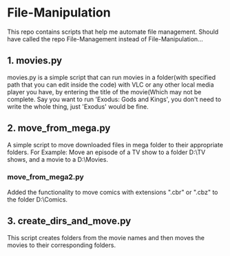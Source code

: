 # File-Manipulation
This repo contains scripts that help me automate file management. Should have called the repo File-Management instead of File-Manipulation...
## 1. movies.py
movies.py is a simple script that can run movies in a folder(with specified path that you can edit inside the code) with VLC or any other local media player you have, by entering the title of the movie(Which may not be complete. Say you want to run 'Exodus: Gods and Kings', you don't need to write the whole thing, just 'Exodus' would be fine.

## 2. move_from_mega.py
A simple script to move downloaded files in mega folder to their appropriate folders.
For Example: Move an episode of a TV show to a folder D:\TV shows, and a movie to a D:\Movies.
  ### move_from_mega2.py
  Added the functionality to move comics with extensions ".cbr" or ".cbz" to the folder D:\Comics.

## 3. create_dirs_and_move.py
This script creates folders from the movie names and then moves the movies to their corresponding folders.
